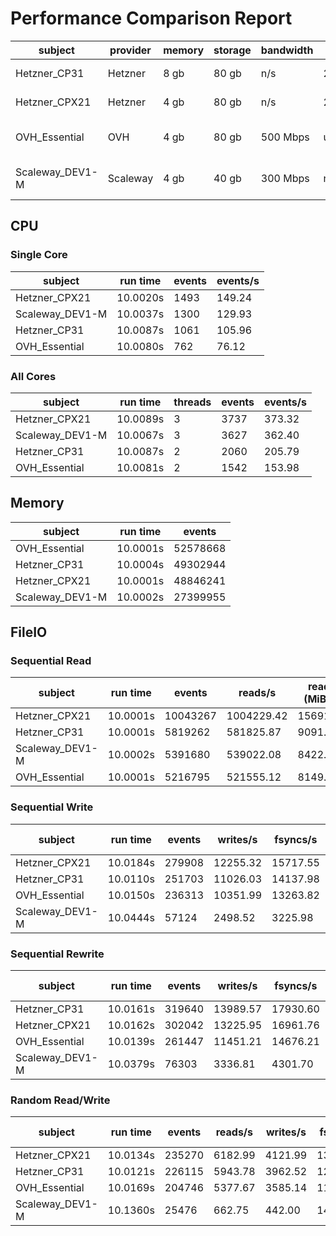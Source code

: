# Performance Comparison Report

|subject|provider|memory|storage|bandwidth|traffic|price|
|-|-|-|-|-|-|-|
|Hetzner_CP31|Hetzner|8 gb|80 gb|n/s|20 tb|10.77€/mo (IVA incl.)|
|Hetzner_CPX21|Hetzner|4 gb|80 gb|n/s|20 tb|8.35€/mo (IVA incl.)|
|OVH_Essential|OVH|4 gb|80 gb|500 Mbps|unlimited|12.10€/mo (10€ + IVA 21%)|
|Scaleway_DEV1-M|Scaleway|4 gb|40 gb|300 Mbps|n/s|9.67€/mo (7.99€ + IVA 21%)|
## CPU

### Single Core
|subject|run time|events|events/s|
|-|-|-|-|
|Hetzner_CPX21|10.0020s|1493|149.24|
|Scaleway_DEV1-M|10.0037s|1300|129.93|
|Hetzner_CP31|10.0087s|1061|105.96|
|OVH_Essential|10.0080s|762|76.12|

### All Cores
|subject|run time|threads|events|events/s|
|-|-|-|-|-|
|Hetzner_CPX21|10.0089s|3|3737|373.32|
|Scaleway_DEV1-M|10.0067s|3|3627|362.40|
|Hetzner_CP31|10.0087s|2|2060|205.79|
|OVH_Essential|10.0081s|2|1542|153.98|

## Memory

|subject|run time|events|
|-|-|-|
|OVH_Essential|10.0001s|52578668|
|Hetzner_CP31|10.0004s|49302944|
|Hetzner_CPX21|10.0001s|48846241|
|Scaleway_DEV1-M|10.0002s|27399955|

## FileIO

### Sequential Read
|subject|run time|events|reads/s|reads (MiB/s)|
|-|-|-|-|-|
|Hetzner_CPX21|10.0001s|10043267|1004229.42|15691.08|
|Hetzner_CP31|10.0001s|5819262|581825.87|9091.03|
|Scaleway_DEV1-M|10.0002s|5391680|539022.08|8422.22|
|OVH_Essential|10.0001s|5216795|521555.12|8149.30|

### Sequential Write
|subject|run time|events|writes/s|fsyncs/s|writes (MiB/s)|
|-|-|-|-|-|-|
|Hetzner_CPX21|10.0184s|279908|12255.32|15717.55|191.49|
|Hetzner_CP31|10.0110s|251703|11026.03|14137.98|172.28|
|OVH_Essential|10.0150s|236313|10351.99|13263.82|161.75|
|Scaleway_DEV1-M|10.0444s|57124|2498.52|3225.98|39.04|

### Sequential Rewrite
|subject|run time|events|writes/s|fsyncs/s|writes (MiB/s)|
|-|-|-|-|-|-|
|Hetzner_CP31|10.0161s|319640|13989.57|17930.60|218.59|
|Hetzner_CPX21|10.0162s|302042|13225.95|16961.76|206.66|
|OVH_Essential|10.0139s|261447|11451.21|14676.21|178.93|
|Scaleway_DEV1-M|10.0379s|76303|3336.81|4301.70|52.14|

### Random Read/Write
|subject|run time|events|reads/s|writes/s|fsyncs/s|reads (MiB/s)|writes (MiB/s)|
|-|-|-|-|-|-|-|-|
|Hetzner_CPX21|10.0134s|235270|6182.99|4121.99|13226.13|96.61|64.41|
|Hetzner_CP31|10.0121s|226115|5943.78|3962.52|12699.54|92.87|61.91|
|OVH_Essential|10.0169s|204746|5377.67|3585.14|11497.69|84.03|56.02|
|Scaleway_DEV1-M|10.1360s|25476|662.75|442.00|1446.04|10.36|6.91|

